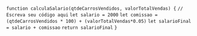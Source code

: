 
```function calculaSalario(qtdeCarrosVendidos, valorTotalVendas) {```
 ```// Escreva seu código aqui```
```let salario = 2000```
```let comissao = (qtdeCarrosVendidos * 100) + (valorTotalVendas*0.05)```
```let salarioFinal = salario + comissao```
```return salarioFinal```
```}```

